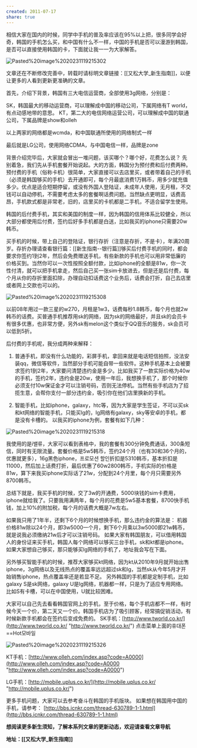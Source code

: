 ```yaml
---
created: 2011-07-17
share: true
---
```

相信大家在国内的时候，同学中手机的普及率应该在95%以上把，很多同学会好奇，韩国的手机怎么买，和中国有什么不一样，中国的手机是否可以漫游到韩国，是否可以直接使用韩国的卡，下面就让我一一为大家解答。 

![Pasted%20image%2020231119215302](https://img.xcz.life/i/archive/obsidian/Pasted%20image%2020231119215302.png)

文章还在不断修改完善中，转载时请标明文章链接：[[又松大学_新生指南]]，以便让更多的人看到更新更准确的文章。 

首先，介绍下背景，韩国有三大电信运营商，全部使用3g网络，分别是：

SK，韩国最大的移动运营商，可以理解成中国的移动公司，下属网络有T world，有点动感地带的意思。 KT，第二大的电信网络运营公司，可以理解成中国的联通公司，下属品牌是show和olleh <!--more-->

以上两家的网络都是wcmda，和中国联通所使用的网络制式一样 

最后就是LG公司，使用网络CDMA，与中国电信一样，品牌是zone 

背景介绍完毕后，大家就会冒出一堆问题，该买哪个？哪个好，花费怎么说？ 先别着急，我们先从手机套餐开始说起。大的方面，韩国分为预付费和后付费两种。 预付费的手机（俗称卡机）很简单，大家直接可以去店里买，或者带着自己的手机（必须是韩国够买的手机）去开通即可，每个月最底消费1万韩币，用多少就充值多少。优点是适合短期停留，或没有外国人登陆证，未成年人使用，无月租，不交钱可以自动停机，不需要考虑太多的套餐啊话费问题。当然缺点更明显，话费高昂，手机款式都是非常老，旧的，店里买的卡机都是二手机，不适合留学生使用。 

韩国的后付费手机，其实和美国的制度一样，因为韩国的信用体系比较健全，所以大部分都使用后付费，签约后好多手机都是白送，比如我买的iphone只需要20w韩币。 

买手机的时候，带上自己的登陆证，银行存折（注意是存折，不是卡），年满20周岁。存折办理请查看银行篇：[[新生指南--银行篇]]够买后付费手机的同时，都会要求你签约1到2年，然后会免费赠送手机，有些新款的手机也可以用非常低廉的价格买到。当然你可以一次性按照全额付款，比如iphone的全额是81w，你一次性付清，就可以把手机拿走，然后自己买一张sim卡放进去，但是还是后付费，每个月从你的存折里面扣除，办理自动扣话费这个业务后，话费会打折，自己去店里或者网上交款也可以的。 

![Pasted%20image%2020231119215308](https://img.xcz.life/i/archive/obsidian/Pasted%20image%2020231119215308.png)

以前08年用过一款三星的w270，月租是1w3，话费每秒1.8韩币，每个月也就2w韩币的话费。买普通手机推荐用sk的网络，因为sk的网络最好，并且sk的会员卡有很多优惠，也非常方便，另外sk有melon这个类似于QQ音乐的服务，sk会员可以低到5折。 

后付费的手机呢，我分成两种来解释： 

1. 普通手机，即没有什么功能的，彩屏手机，拿回来就是电话短信拍照，没法安装qq，微信等软件，当然部分手机可能自带一些软件。这种手机基本上会被要求签约1到2年，大家要问清楚违约金是多少。比如我买了一款实际价格为40w的手机，签约2年，违约金是20w，使用一年后，我想换手机了，那个时候你必须支付10w保证金才可以注销号码，否则无法停机。当然有些手机店为了招揽生意，会帮你支付一部分违约金，吸引你在他们店里换新的手机。 

2. 智能手机，比如iphone，galaxy，htc等，因为大家是学生签证，不可以买sk和kt网络的智能手机，只能买lg的，lg网络有galaxy，sky等安卓的手机，都是没有卡槽的。 以我买的iphone为例，套餐有如下几种： 

![Pasted%20image%2020231119215318](https://img.xcz.life/i/archive/obsidian/Pasted%20image%2020231119215318.png)

我使用的是i밸류，大家可以看到表格中，我的套餐有300分钟免费通话，300条短信，同时有无限流量。套餐价格是5w5韩币，签约24个月（也有30和36个月的，优惠就更多），16g黑色iphone，프로모션 할인折扣是5310韩币，基本折扣是11000，然后加上话费打折，最后优惠了60w2800韩币，手机实际的价格是81w，算下来我买iphone实际话了21w，分配到24个月里，每个月只需要另外8700韩币。 

总结下就是，我买手机的时候，交了3w的开通费，5000块钱的sim卡费用，iphone就给我了。只要我用满两年，每个月的花费是5w5基本套餐，8700快手机钱，加上10%的附加税，每个月的话费大概是7w左右。 

如果我只用了1年半，还剩下6个月的时候想换手机，那么违约金的算法是： 机器价格81w除以24个月，即3w5000一个月，剩下6个月乘以3w5000即21w韩币，就是说我必须缴纳21w后才可以注销号码。 如果大家有韩国朋友，可以借用韩国人的身份证来买手机，韩国人每个网络可以够买三台手机，sk和kt都是iphone。如果大家想自己够买，那只能够买lg网络的手机了，地址我会写在下面。 

另外够买智能手机的时候，推荐大家够买kt网络，因为kt从2010年9月就开始出售iphone，3g网络以及无线热点的覆盖率远远超过sk和lg，当然sk从今年5月才开始销售iphone，热点覆盖率还是若显不足。 另外韩国的手机都是定制手机，比如galaxy S是sk网络，galaxy U是lg网络，机器都一样，只是为了适应专用网络。比如S有卡槽，可以在中国使用，U就比较困难。 

大家可以自己先去看看韩国官网上的手机，至于价格，每个手机店都不一样，有时候今天一个价，第二天又一个价。韩国手机店为了吸引顾客，经常搞促销活动，有时候新款手机都会在签约后变成免费的。 SK手机：[http://www.tworld.co.kr/](http://www.tworld.co.kr/ "http://www.tworld.co.kr/") 点击菜单上面的휴대폰==Hot모바일 

![Pasted%20image%2020231119215326](https://img.xcz.life/i/archive/obsidian/Pasted%20image%2020231119215326.png)

KT手机：[http://www.olleh.com/index.asp?code=A0000](http://www.olleh.com/index.asp?code=A0000 "http://www.olleh.com/index.asp?code=A0000") 

LG手机：[http://mobile.uplus.co.kr/](http://mobile.uplus.co.kr/ "http://mobile.uplus.co.kr/") 

更多手机问题，大家可以去参考奋斗在韩国的手机版块。 如果想在韩国用中国的手机，请参考： [http://bbs.icnkr.com/thread-630789-1-1.html](http://bbs.icnkr.com/thread-630789-1-1.html)  

**想阅读更多新生须知，了解本系列文章的更新动态，欢迎请查看文章导航**

**地址：[[又松大学_新生指南]]**